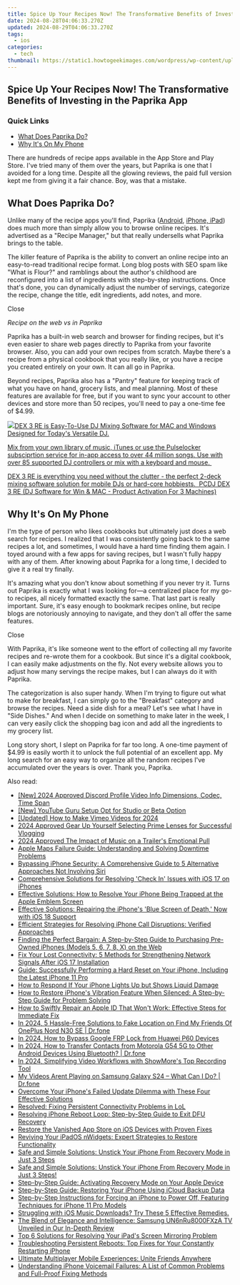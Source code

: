 ```yaml
---
title: Spice Up Your Recipes Now! The Transformative Benefits of Investing in the Paprika App
date: 2024-08-28T04:06:33.270Z
updated: 2024-08-29T04:06:33.270Z
tags:
  - ios
categories:
  - tech
thumbnail: https://static1.howtogeekimages.com/wordpress/wp-content/uploads/2024/08/why-is-this-app-paprika.jpg
---
```


## Spice Up Your Recipes Now! The Transformative Benefits of Investing in the Paprika App

### Quick Links

* [What Does Paprika Do?](https://facebook-clips.techidaily.com/new-in-2024-unleash-potential-superior-strategies-for-personalized-facebook-profiles/)
* [Why It's On My Phone](https://change-location.techidaily.com/how-to-teleport-your-gps-location-on-apple-iphone-7-plus-drfone-by-drfone-virtual-ios/)

 There are hundreds of recipe apps available in the App Store and Play Store. I've tried many of them over the years, but Paprika is one that I avoided for a long time. Despite all the glowing reviews, the paid full version kept me from giving it a fair chance. Boy, was that a mistake.

##  What Does Paprika Do?

 Unlike many of the recipe apps you'll find, Paprika ([Android](https://www.anrdoezrs.net/links/3607085/type/dlg/sid/UUhtgUeUpU2004754/https://play.google.com/store/apps/details?id=com.hindsightlabs.paprika.android.v3), [iPhone, iPad](https://apps.apple.com/us/app/paprika-recipe-manager-3/id1303222868?ls=1)) does much more than simply allow you to browse online recipes. It's advertised as a "Recipe Manager," but that really undersells what Paprika brings to the table.

 The killer feature of Paprika is the ability to convert an online recipe into an easy-to-read traditional recipe format. Long blog posts with SEO spam like "What is Flour?" and ramblings about the author's childhood are reconfigured into a list of ingredients with step-by-step instructions. Once that's done, you can dynamically adjust the number of servings, categorize the recipe, change the title, edit ingredients, add notes, and more.

Close 

_Recipe on the web vs in Paprika_ 

 Paprika has a built-in web search and browser for finding recipes, but it's even easier to share web pages directly to Paprika from your favorite browser. Also, you can add your own recipes from scratch. Maybe there's a recipe from a physical cookbook that you really like, or you have a recipe you created entirely on your own. It can all go in Paprika.

 Beyond recipes, Paprika also has a "Pantry" feature for keeping track of what you have on hand, grocery lists, and meal planning. Most of these features are available for free, but if you want to sync your account to other devices and store more than 50 recipes, you'll need to pay a one-time fee of $4.99.

<!-- affiliate ads begin -->
<a href="https://shop.pcdj.com/order/checkout.php?PRODS=4698827&QTY=1&AFFILIATE=108875&CART=1"> <img src="https://secure.avangate.com/images/merchant/47f4b6321e9fd8e8f7326a6adc1a7c1e/products/dex3REpage-newmainscreenshot.png" border="0">DEX 3 RE is Easy-To-Use DJ Mixing Software for MAC and Windows Designed for Today's Versatile DJ. 

 Mix from your own library of music, iTunes or use the Pulselocker subsciprtion service for in-app access to over 44 million songs. Use with over 85 supported DJ controllers or mix with a keyboard and mouse.  

 DEX 3 RE is everything you need without the clutter - the perfect 2-deck mixing software solution for mobile DJs or hard-core hobbiests.  
 PCDJ DEX 3 RE (DJ Software for Win & MAC - Product Activation For 3 Machines)</a>
<!-- affiliate ads end -->
##  Why It's On My Phone

 I'm the type of person who likes cookbooks but ultimately just does a web search for recipes. I realized that I was consistently going back to the same recipes a lot, and sometimes, I would have a hard time finding them again. I toyed around with a few apps for saving recipes, but I wasn't fully happy with any of them. After knowing about Paprika for a long time, I decided to give it a real try finally.

 It's amazing what you don't know about something if you never try it. Turns out Paprika is exactly what I was looking for—a centralized place for my go-to recipes, all nicely formatted exactly the same. That last part is really important. Sure, it's easy enough to bookmark recipes online, but recipe blogs are notoriously annoying to navigate, and they don't all offer the same features.

Close 

 With Paprika, it's like someone went to the effort of collecting all my favorite recipes and re-wrote them for a cookbook. But since it's a digital cookbook, I can easily make adjustments on the fly. Not every website allows you to adjust how many servings the recipe makes, but I can always do it with Paprika.

 The categorization is also super handy. When I'm trying to figure out what to make for breakfast, I can simply go to the "Breakfast" category and browse the recipes. Need a side dish for a meal? Let's see what I have in "Side Dishes." And when I decide on something to make later in the week, I can very easily click the shopping bag icon and add all the ingredients to my grocery list.

 Long story short, I slept on Paprika for far too long. A one-time payment of $4.99 is easily worth it to unlock the full potential of an excellent app. My long search for an easy way to organize all the random recipes I've accumulated over the years is over. Thank you, Paprika.

<ins class="adsbygoogle"
     style="display:block"
     data-ad-format="autorelaxed"
     data-ad-client="ca-pub-7571918770474297"
     data-ad-slot="1223367746"></ins>



<ins class="adsbygoogle"
     style="display:block"
     data-ad-client="ca-pub-7571918770474297"
     data-ad-slot="8358498916"
     data-ad-format="auto"
     data-full-width-responsive="true"></ins>

<span class="atpl-alsoreadstyle">Also read:</span>
<div><ul>
<li><a href="https://facebook-videos.techidaily.com/new-2024-approved-discord-profile-video-info-dimensions-codec-time-span/"><u>[New] 2024 Approved  Discord Profile Video Info  Dimensions, Codec, Time Span</u></a></li>
<li><a href="https://facebook-video-footage.techidaily.com/new-youtube-guru-setup-opt-for-studio-or-beta-option/"><u>[New] YouTube Guru Setup  Opt for Studio or Beta Option</u></a></li>
<li><a href="https://vimeo-videos.techidaily.com/updated-how-to-make-vimeo-videos-for-2024/"><u>[Updated] How to Make Vimeo Videos for 2024</u></a></li>
<li><a href="https://youtube-help.techidaily.com/2024-approved-gear-up-yourself-selecting-prime-lenses-for-successful-vlogging/"><u>2024 Approved  Gear Up Yourself  Selecting Prime Lenses for Successful Vlogging</u></a></li>
<li><a href="https://some-guidance.techidaily.com/2024-approved-the-impact-of-music-on-a-trailers-emotional-pull/"><u>2024 Approved  The Impact of Music on a Trailer's Emotional Pull</u></a></li>
<li><a href="https://os-tips.techidaily.com/apple-maps-failure-guide-understanding-and-solving-downtime-problems/"><u>Apple Maps Failure Guide: Understanding and Solving Downtime Problems</u></a></li>
<li><a href="https://os-tips.techidaily.com/bypassing-iphone-security-a-comprehensive-guide-to-5-alternative-approaches-not-involving-siri/"><u>Bypassing iPhone Security: A Comprehensive Guide to 5 Alternative Approaches Not Involving Siri</u></a></li>
<li><a href="https://os-tips.techidaily.com/comprehensive-solutions-for-resolving-check-in-issues-with-ios-17-on-iphones/"><u>Comprehensive Solutions for Resolving 'Check In' Issues with iOS 17 on iPhones</u></a></li>
<li><a href="https://os-tips.techidaily.com/effective-solutions-how-to-resolve-your-iphone-being-trapped-at-the-apple-emblem-screen/"><u>Effective Solutions: How to Resolve Your iPhone Being Trapped at the Apple Emblem Screen</u></a></li>
<li><a href="https://os-tips.techidaily.com/effective-solutions-repairing-the-iphones-blue-screen-of-death-now-with-ios-18-support/"><u>Effective Solutions: Repairing the iPhone's 'Blue Screen of Death,' Now with iOS 18 Support</u></a></li>
<li><a href="https://os-tips.techidaily.com/efficient-strategies-for-resolving-iphone-call-disruptions-verified-approaches/"><u>Efficient Strategies for Resolving iPhone Call Disruptions: Verified Approaches</u></a></li>
<li><a href="https://os-tips.techidaily.com/finding-the-perfect-bargain-a-step-by-step-guide-to-purchasing-pre-owned-iphones-models-5-6-7-8-x-on-the-web/"><u>Finding the Perfect Bargain: A Step-by-Step Guide to Purchasing Pre-Owned iPhones (Models 5, 6, 7, 8, X) on the Web</u></a></li>
<li><a href="https://os-tips.techidaily.com/fix-your-lost-connectivity-5-methods-for-strengthening-network-signals-after-ios-17-installation/"><u>Fix Your Lost Connectivity: 5 Methods for Strengthening Network Signals After iOS 17 Installation</u></a></li>
<li><a href="https://os-tips.techidaily.com/guide-successfully-performing-a-hard-reset-on-your-iphone-including-the-latest-iphone-11-pro/"><u>Guide: Successfully Performing a Hard Reset on Your iPhone, Including the Latest iPhone 11 Pro</u></a></li>
<li><a href="https://os-tips.techidaily.com/how-to-respond-if-your-iphone-lights-up-but-shows-liquid-damage/"><u>How to Respond If Your iPhone Lights Up but Shows Liquid Damage</u></a></li>
<li><a href="https://os-tips.techidaily.com/how-to-restore-iphones-vibration-feature-when-silenced-a-step-by-step-guide-for-problem-solving/"><u>How to Restore iPhone's Vibration Feature When Silenced: A Step-by-Step Guide for Problem Solving</u></a></li>
<li><a href="https://os-tips.techidaily.com/how-to-swiftly-repair-an-apple-id-that-wont-work-effective-steps-for-immediate-fix/"><u>How to Swiftly Repair an Apple ID That Won't Work: Effective Steps for Immediate Fix</u></a></li>
<li><a href="https://change-location.techidaily.com/in-2024-5-hassle-free-solutions-to-fake-location-on-find-my-friends-of-oneplus-nord-n30-se-drfone-by-drfone-virtual-android/"><u>In 2024, 5 Hassle-Free Solutions to Fake Location on Find My Friends Of OnePlus Nord N30 SE | Dr.fone</u></a></li>
<li><a href="https://android-frp.techidaily.com/in-2024-how-to-bypass-google-frp-lock-from-huawei-p60-devices-by-drfone-android/"><u>In 2024, How to Bypass Google FRP Lock from Huawei P60 Devices</u></a></li>
<li><a href="https://android-transfer.techidaily.com/in-2024-how-to-transfer-contacts-from-motorola-g54-5g-to-other-android-devices-using-bluetooth-drfone-by-drfone-transfer-from-android-transfer-from-android/"><u>In 2024, How to Transfer Contacts from Motorola G54 5G to Other Android Devices Using Bluetooth? | Dr.fone</u></a></li>
<li><a href="https://screen-video-capture.techidaily.com/in-2024-simplifying-video-workflows-with-showmores-top-recording-tool/"><u>In 2024, Simplifying Video Workflows with ShowMore's Top Recording Tool</u></a></li>
<li><a href="https://fix-guide.techidaily.com/my-videos-arent-playing-on-samsung-galaxy-s24-what-can-i-do-drfone-by-drfone-fix-android-problems-fix-android-problems/"><u>My Videos Arent Playing on Samsung Galaxy S24 – What Can I Do? | Dr.fone</u></a></li>
<li><a href="https://os-tips.techidaily.com/overcome-your-iphones-failed-update-dilemma-with-these-four-effective-solutions/"><u>Overcome Your iPhone's Failed Update Dilemma with These Four Effective Solutions</u></a></li>
<li><a href="https://win-answers.techidaily.com/resolved-fixing-persistent-connectivity-problems-in-lol/"><u>Resolved: Fixing Persistent Connectivity Problems in LoL</u></a></li>
<li><a href="https://os-tips.techidaily.com/resolving-iphone-reboot-loop-step-by-step-guide-to-exit-dfu-recovery/"><u>Resolving iPhone Reboot Loop: Step-by-Step Guide to Exit DFU Recovery</u></a></li>
<li><a href="https://os-tips.techidaily.com/restore-the-vanished-app-store-on-ios-devices-with-proven-fixes/"><u>Restore the Vanished App Store on iOS Devices with Proven Fixes</u></a></li>
<li><a href="https://os-tips.techidaily.com/reviving-your-ipados-nwidgets-expert-strategies-to-restore-functionality/"><u>Reviving Your iPadOS nWidgets: Expert Strategies to Restore Functionality</u></a></li>
<li><a href="https://os-tips.techidaily.com/1723620257109-safe-and-simple-solutions-unstick-your-iphone-from-recovery-mode-in-just-3-steps/"><u>Safe and Simple Solutions: Unstick Your iPhone From Recovery Mode in Just 3 Steps</u></a></li>
<li><a href="https://os-tips.techidaily.com/safe-and-simple-solutions-unstick-your-iphone-from-recovery-mode-in-just-3-steps/"><u>Safe and Simple Solutions: Unstick Your iPhone From Recovery Mode in Just 3 Steps!</u></a></li>
<li><a href="https://os-tips.techidaily.com/step-by-step-guide-activating-recovery-mode-on-your-apple-device/"><u>Step-by-Step Guide: Activating Recovery Mode on Your Apple Device</u></a></li>
<li><a href="https://os-tips.techidaily.com/step-by-step-guide-restoring-your-iphone-using-icloud-backup-data/"><u>Step-by-Step Guide: Restoring Your iPhone Using iCloud Backup Data</u></a></li>
<li><a href="https://os-tips.techidaily.com/step-by-step-instructions-for-forcing-an-iphone-to-power-off-featuring-techniques-for-iphone-11-pro-models/"><u>Step-by-Step Instructions for Forcing an iPhone to Power Off, Featuring Techniques for iPhone 11 Pro Models</u></a></li>
<li><a href="https://os-tips.techidaily.com/struggling-with-ios-music-downloads-try-these-5-effective-remedies/"><u>Struggling with iOS Music Downloads? Try These 5 Effective Remedies.</u></a></li>
<li><a href="https://buynow-info.techidaily.com/the-blend-of-elegance-and-intelligence-samsung-un6nru8000fxza-tv-unveiled-in-our-in-depth-review/"><u>The Blend of Elegance and Intelligence: Samsung UN6nRu8000FXzA TV Unveiled in Our In-Depth Review</u></a></li>
<li><a href="https://os-tips.techidaily.com/top-6-solutions-for-resolving-your-ipads-screen-mirroring-problem/"><u>Top 6 Solutions for Resolving Your iPad's Screen Mirroring Problem</u></a></li>
<li><a href="https://os-tips.techidaily.com/troubleshooting-persistent-reboots-top-fixes-for-your-constantly-restarting-iphone/"><u>Troubleshooting Persistent Reboots: Top Fixes for Your Constantly Restarting iPhone</u></a></li>
<li><a href="https://games-able.techidaily.com/ultimate-multiplayer-mobile-experiences-unite-friends-anywhere/"><u>Ultimate Multiplayer Mobile Experiences: Unite Friends Anywhere</u></a></li>
<li><a href="https://os-tips.techidaily.com/understanding-iphone-voicemail-failures-a-list-of-common-problems-and-full-proof-fixing-methods/"><u>Understanding iPhone Voicemail Failures: A List of Common Problems and Full-Proof Fixing Methods</u></a></li>
</ul></div>
